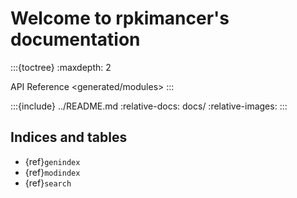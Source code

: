 # Welcome to rpkimancer's documentation

:::{toctree}
:maxdepth: 2

API Reference <generated/modules>
:::

:::{include} ../README.md
:relative-docs: docs/
:relative-images:
:::

## Indices and tables

* {ref}`genindex`
* {ref}`modindex`
* {ref}`search`
